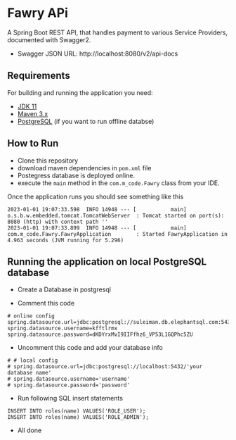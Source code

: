
# Fawry APi

A Spring Boot REST API, that handles payment to various Service Providers, documented with Swagger2.
* Swagger JSON URL: http://localhost:8080/v2/api-docs

## Requirements

For building and running the application you need:

- [JDK 11](https://www.oracle.com/eg/java/technologies/javase/jdk11-archive-downloads.html)
- [Maven 3.x](https://maven.apache.org)
- [PostgreSQL](https://www.postgresql.org/download/) (if you want to run offline databse)



## How to Run 

* Clone this repository 
* download maven dependencies in ``pom.xml`` file
* Postegress database is deployed online.
* execute the `main` method in the `com.m_code.Fawry` class from your IDE.

Once the application runs you should see something like this

```
2023-01-01 19:07:33.598  INFO 14948 --- [           main] o.s.b.w.embedded.tomcat.TomcatWebServer  : Tomcat started on port(s): 8080 (http) with context path ''
2023-01-01 19:07:33.899  INFO 14948 --- [           main] com.m_code.Fawry.FawryApplication        : Started FawryApplication in 4.963 seconds (JVM running for 5.296)
```

## Running the application on local PostgreSQL database

- Create a Database in postgresql

- Comment this code

```
# online config
spring.datasource.url=jdbc:postgresql://suleiman.db.elephantsql.com:5432/kfftlrmx
spring.datasource.username=kfftlrmx
spring.datasource.password=dKDYrxMvI9IIFfhz6_VP53L1GQPhc5ZU
```

- Uncomment this code and add your database info

```
# # local config
# spring.datasource.url=jdbc:postgresql://localhost:5432/'your database name'
# spring.datasource.username='username'
# spring.datasource.password='password'
```

- Run following SQL insert statements
```
INSERT INTO roles(name) VALUES('ROLE_USER');
INSERT INTO roles(name) VALUES('ROLE_ADMIN');
```
- All done

